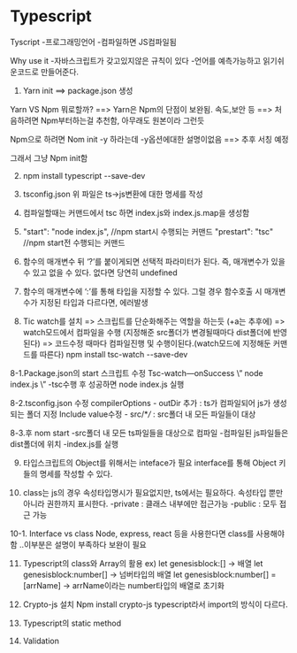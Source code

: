 # Typescript

Tyscript -프로그래밍언어 -컴파일하면 JS컴파일됨

Why use it -자바스크립트가 갖고있지않은 규칙이 있다 -언어를 예측가능하고 읽기쉬운코드로 만들어준다.

1.  Yarn init
    ==> package.json 생성

Yarn VS Npm
뭐로할까?
==> Yarn은 Npm의 단점이 보완됨. 속도,보안 등
==> 처음하려면 Npm부터하는걸 추천함, 아무래도 원본이라 그런듯

Npm으로 하려면
Nom init -y 하라는데
-y옵션에대한 설명이없음
==> 추후 서칭 예정

그래서 그냥
Npm init함

2.  npm install typescript --save-dev

3.  tsconfig.json
    위 파일은 ts->js변환에 대한 명세를 작성

4.  컴파일할때는 커맨드에서 tsc
    하면 index.js와 index.js.map을 생성함

5.  "start": "node index.js", //npm start시 수행되는 커맨드
    "prestart": "tsc" //npm start전 수행되는 커맨드

6.  함수의 매개변수 뒤 ‘?’를 붙이게되면 선택적 파라미터가 된다.
    즉, 매개변수가 있을 수 있고 없을 수 있다.
    없다면 당연히 undefined

7.  함수의 매개변수에 ‘:’를 통해 타입을 지정할 수 있다.
    그럴 경우 함수호출 시 매개변수가 지정된 타입과 다르다면, 에러발생

8.  Tic watch를 설치
    => 스크립트를 단순화해주는 역할을 하는듯 (+a는 추후에)
    => watch모드에서 컴파일을 수행 (지정해준 src폴더가 변경될때마다 dist폴더에 반영된다)
    => 코드수정 때마다 컴파일진행 및 수행이된다.(watch모드에 지정해둔 커맨드를 따른다)
    npm install tsc-watch --save-dev

8-1.Package.json의 start 스크립트 수정
Tsc-watch—onSuccess \” node index.js \” -tsc수행 후 성공하면 node index.js 실행

8-2.tsconfig.json 수정
compilerOptions - outDir 추가 : ts가 컴파일되어 js가 생성되는 폴더 지정
Include value수정 - src/\*_/_ : src폴더 내 모든 파일들이 대상

8-3.후 nom start
-src폴더 내 모든 ts파일들을 대상으로 컴파일 -컴파일된 js파일들은 dist폴더에 위치
-index.js를 실행

9.  타입스크립트의 Object를 위해서는 inteface가 필요
    interface를 통해 Object 키 들의 명세를 작성할 수 있다.

10. class는 js의 경우 속성타입명시가 필요없지만, ts에서는 필요하다.
    속성타입 뿐만아니라 권한까지 표시한다.
    -private : 클래스 내부에만 접근가능
    -public : 모두 접근 가능

10-1.
Interface vs class
Node, express, react 등을 사용한다면 class를 사용해야함
..이부분은 설명이 부족하다 보완이 필요

11. Typescript의 class와 Array의 활용
    ex)
    let genesisblock:[] -> 배열
    let genesisblock:number[] -> 넘버타입의 배열
    let genesisblock:number[] = [arrName] -> arrName이라는 number타입의 배열로 초기화

12. Crypto-js 설치
    Npm install crypto-js
    typescript라서 import의 방식이 다르다.

13. Typescript의 static method

14. Validation
